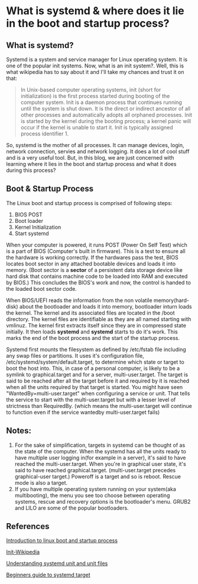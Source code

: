 # What is systemd & where does it lie in the boot and startup process?

## What is systemd?
Systemd is a system and service manager for Linux
operating system. It is one of the popular init systems. Now, what is an init
system?. Well, this is what wikipedia has to say about it and I'll take my chances
and trust it on that:

> In Unix-based computer operating systems, init (short for initialization) is
> the first process started during booting of the computer system. Init is a
> daemon process that continues running until the system is shut down. It is
> the direct or indirect ancestor of all other processes and automatically
> adopts all orphaned processes. Init is started by the kernel during the
> booting process; a kernel panic will occur if the kernel is unable to start
> it. Init is typically assigned process identifier 1.

So, systemd is the mother of all processes. It can manage devices,
login, network connection, servies and network logging. It does a lot of cool
stuff and is a very useful tool. But, in this blog, we are just concerned with
learning where it lies in the boot and startup process and what it does during
this process?

## Boot & Startup Process
The Linux boot and startup process is comprised of following steps:
1. BIOS POST
2. Boot loader
3. Kernel Initialization
4. Start systemd

When your computer is powered, it runs POST (Power On Self Test) which is a
part of BIOS (Computer's built in firmware). This is a test to ensure all the
hardware is working correctly. If the hardwares pass the test, BIOS locates
boot sector in any attached bootable devices and loads it into memory. (Boot sector
is a **sector** of a persistent data storage device like hard disk that contains
machine code to be loaded into RAM and executed by BIOS.) This concludes the
BIOS's work and now, the control is handed to the loaded boot sector code.

When BIOS/UEFI reads the information from the non volatile memory(hard-disk)
about the bootloader and loads it into memory, bootloader inturn loads the
kernel. The kernel and its associated files are located in the /boot directory.
The kernel files are identifiable as they are all named starting with vmlinuz.
The kernel first extracts itself since they are in compressed state initially.
It then loads **systemd** and **systemd** starts to do it's work.
This marks the end of the boot process and the start of the startup process.

Systemd first mounts the filesystem as defined by /etc/fstab file including any
swap files or partitions. It uses it's configuration file,
/etc/systemd/system/default.target, to determine which state or target to boot
the host into. This, in case of a personal computer, is likely to be a symlink to
graphical.target and for a server, multi-user.target. The target is said to be
reached after all the target before it and required by it is reached when all
the units required by that target is started. You might have seen
"WantedBy=multi-user.target" when configuring a service or unit. That tells the
service to start with the multi-user.target but with a lesser level of
strictness than RequiredBy. (which means the multi-user.target will continue to
function even if the service wantedby multi-user.target fails)

## Notes:
1. For the sake of simplification, targets in systemd can be
thought of as the state of the computer. When the systemd has all the units
ready to have multiple user logging in(for example in a server), it's said to
have reached the multi-user.target. When you're in graphical user state, it's
said to have reached graphical.target. (multi-user.target precedes graphical-user
target.) Poweroff is a target and so is reboot. Rescue mode is also a target.
2. If you have multiple operating system running on your system(aka
multibooting), the menu you see too choose between operating systems, rescue
and recovery options is the bootloader's menu. GRUB2 and LILO are some of
the popular bootloaders.


## References
[Introduction to linux boot and startup process](https://opensource.com/article/17/2/linux-boot-and-startup)

[Init-Wikipedia](https://en.wikipedia.org/wiki/Init)

[Understanding systemd unit and unit files](https://www.digitalocean.com/community/tutorials/understanding-systemd-units-and-unit-files)

[Beginners guide to systemd target](https://www.thegeeksearch.com/beginners-guide-to-systemd-targets-runlevels/)

